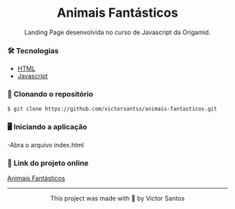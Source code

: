 <h1 align="center">Animais Fantásticos</h1>

<p align="center">Landing Page desenvolvida no curso de Javascript da Origamid.</p>

### 🛠️ Tecnologias

- [HTML](https://developer.mozilla.org/pt-BR/docs/Web/HTML)
- [Javascript](https://www.javascript.com/)

### 🔽 Clonando o repositório
```bash
$ git clone https://github.com/victorsantss/animais-fantasticos.git
```

### 🖥️ Iniciando a aplicação

-Abra o arquivo index.html

### 🔗 Link do projeto online

[Animais Fantásticos](https://victorsantss.github.io/animais-fantasticos/)

<hr />

<p align="center">This project was made with 💙 by Victor Santos</p>



